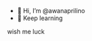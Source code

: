 - 👋 Hi, I’m @awanaprilino
- 👀 Keep learning

wish me luck

<!---
awanaprilino/awanaprilino is a ✨ special ✨ repository because its `README.md` (this file) appears on your GitHub profile.
You can click the Preview link to take a look at your changes.
--->
